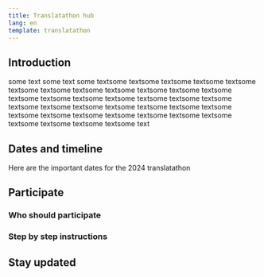 ```yaml
---
title: Translatathon hub
lang: en
template: translatathon
---
```


<CardContainer>
  <EmojiCard
    emoji=':money_with_wings:'
    title='Help translate'
    description='[some text]'
  />
  <EmojiCard
    emoji=':money_with_wings:'
    title='Win prizes'
    description='[some text]'
  />
  <EmojiCard
    emoji=':closed_lock_with_key:'
    title='Have fun'
    description='[some text]'
  />
</CardContainer>

## Introduction

some text some text some textsome textsome textsome textsome textsome textsome textsome textsome textsome textsome textsome textsome textsome textsome textsome textsome textsome textsome textsome textsome textsome textsome textsome textsome textsome textsome textsome textsome textsome textsome textsome textsome textsome textsome textsome textsome textsome text

## Dates and timeline

Here are the important dates for the 2024 translatathon

<DatesAndTimeline />

<TranslatathonInANutshell />

## Participate

### Who should participate

### Step by step instructions

## Stay updated

<ApplyNow />